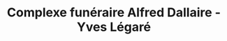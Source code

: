 ---
title: "Complexe funéraire Alfred Dallaire - Yves Légaré"
url: /chateauguay/complexe-funeraire-alfred-dallaire-yves-legare/
shop: Bestattungen
---